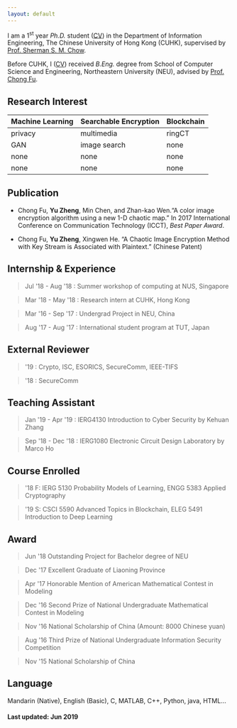 ```yaml
---
layout: default
---
```

I am a 1<sup>st</sup> year _Ph.D._ student ([CV](https://www.dropbox.com/s/6r26jvh28hkrmuy/resume.pdf?dl=0)) in the Department of Information Engineering, The Chinese University of Hong Kong (CUHK), supervised by [Prof. Sherman S. M. Chow](http://staff.ie.cuhk.edu.hk/~smchow/).

Before CUHK, I ([CV](https://drive.google.com/file/d/1ZYUhYFgZWzDcV78fCbImQx2OpyNK6G8k/view?usp=sharing)) received _B.Eng._ degree from School of Computer Science and Engineering, Northeastern University (NEU), advised by [Prof. Chong Fu](https://scholar.google.com/citations?user=xq76xEMAAAAJ&hl=zh-CN).


## Research Interest

| Machine Learning | Searchable Encryption  | Blockchain |
|:-------------|:------------------|:------|
|  privacy     | multimedia        | ringCT|
|  GAN         | image search      | none  |
| none         | none              | none  |
| none         | none              | none  |

## Publication

*  Chong Fu, **Yu Zheng**, Min Chen, and Zhan-kao Wen.“A color image encryption algorithm using a new 1-D chaotic map.” In 2017 International Conference on Communication Technology (ICCT), _Best Paper Award_.

*  Chong Fu, **Yu Zheng**, Xingwen He. “A Chaotic Image Encryption Method with Key Stream is Associated with Plaintext.” (Chinese Patent)

## Internship & Experience

> Jul '18 - Aug '18 : Summer workshop of computing at NUS, Singapore

> Mar '18 - May '18 : Research intern at CUHK, Hong Kong

> Mar '16 - Sep '17 : Undergrad Project in NEU, China

> Aug '17 - Aug '17 : International student program at TUT, Japan


## External Reviewer

>   '19 : Crypto, ISC, ESORICS, SecureComm, IEEE-TIFS

>   '18 : SecureComm

## Teaching Assistant

> Jan '19 - Apr '19 : IERG4130 Introduction to Cyber Security by Kehuan Zhang

> Sep '18 - Dec '18 : IERG1080 Electronic Circuit Design Laboratory by Marco Ho

## Course Enrolled

>'18 F: IERG 5130 Probability Models of Learning, ENGG 5383 Applied Cryptography

>'19 S: CSCI 5590 Advanced Topics in Blockchain, ELEG 5491 Introduction to Deep Learning

## Award

> Jun '18 Outstanding Project for Bachelor degree of NEU 

> Dec '17 Excellent Graduate of Liaoning Province

> Apr '17 Honorable Mention of American Mathematical Contest in 
Modeling

> Dec '16 Second Prize of National Undergraduate Mathematical Contest in Modeling 

> Nov '16 National Scholarship of China (Amount: 8000 Chinese yuan)

> Aug '16 Third Prize of National Undergraduate Information Security Competition 

> Nov '15 National Scholarship of China

## Language

Mandarin (Native), English (Basic), C, MATLAB, C++, Python, java, HTML...

#### Last updated: Jun 2019

